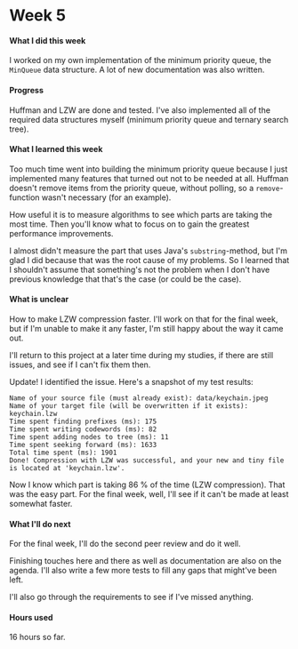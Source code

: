 # Week 5

#### What I did this week

I worked on my own implementation of the minimum priority queue, the `MinQueue` data structure. A lot of new documentation was also written.

#### Progress

Huffman and LZW are done and tested. I've also implemented all of the required data structures myself (minimum priority queue and ternary search tree).

#### What I learned this week

Too much time went into building the minimum priority queue because I just implemented many features that turned out not to be needed at all. Huffman doesn't remove items from the priority queue, without polling, so a `remove`-function wasn't necessary (for an example).

How useful it is to measure algorithms to see which parts are taking the most time. Then you'll know what to focus on to gain the greatest performance improvements.

I almost didn't measure the part that uses Java's `substring`-method, but I'm glad I did because that was the root cause of my problems. So I learned that I shouldn't assume that something's not the problem when I don't have previous knowledge that that's the case (or could be the case).

#### What is unclear

How to make LZW compression faster. I'll work on that for the final week, but if I'm unable to make it any faster, I'm still happy about the way it came out.

I'll return to this project at a later time during my studies, if there are still issues, and see if I can't fix them then.

Update! I identified the issue. Here's a snapshot of my test results:

```text
Name of your source file (must already exist): data/keychain.jpeg
Name of your target file (will be overwritten if it exists): keychain.lzw
Time spent finding prefixes (ms): 175
Time spent writing codewords (ms): 82
Time spent adding nodes to tree (ms): 11
Time spent seeking forward (ms): 1633
Total time spent (ms): 1901
Done! Compression with LZW was successful, and your new and tiny file is located at 'keychain.lzw'.
```

Now I know which part is taking 86 % of the time (LZW compression). That was the easy part. For the final week, well, I'll see if it can't be made at least somewhat faster.

#### What I'll do next

For the final week, I'll do the second peer review and do it well.

Finishing touches here and there as well as documentation are also on the agenda. I'll also write a few more tests to fill any gaps that might've been left.

I'll also go through the requirements to see if I've missed anything. 

#### Hours used

16 hours so far.
